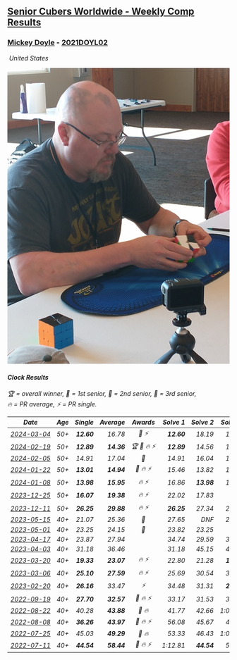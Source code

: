 <style>table {white-space: nowrap;}</style>
<link rel="stylesheet" type="text/css" href="/scw-comp/css/flags.css" />

## [Senior Cubers Worldwide - Weekly Comp Results](/scw-comp/results/)
### [Mickey Doyle](README.md) - [2021DOYL02](https://www.worldcubeassociation.org/persons/2021DOYL02?event=clock)

<i class="flag flag-US" />&nbsp;United States

![Mickey Doyle](1644595509.jpg)

#### Clock Results

<span style="white-space: nowrap;">🏆 = overall winner</span>, <span style="white-space: nowrap;">🥇 = 1st senior</span>, <span style="white-space: nowrap;">🥈 = 2nd senior</span>, <span style="white-space: nowrap;">🥉 = 3rd senior</span>, <span style="white-space: nowrap;">🔥 = PR average</span>, <span style="white-space: nowrap;">⚡ = PR single</span>.

| Date | Age | Single | Average | Awards | Solve 1 | Solve 2 | Solve 3 | Solve 4 | Solve 5 | Video |
| :--: | :--: | --: | --: | :--: | --: | --: | --: | --: | --: | :-- |
| [2024-03-04](../../results/2024-03-04/clock.md) | 50+ | **12.60** | 16.78 | 🥈 ⚡ | **12.60** | 18.19 | 17.58 | 14.58 | 20.50 | [Desktop](https://www.facebook.com/events/424128753424901/permalink/431387676032342) / [Mobile](https://m.facebook.com/events/424128753424901?view=permalink&id=431387676032342) |
| [2024-02-19](../../results/2024-02-19/clock.md) | 50+ | **12.89** | **14.36** | 🏆 🥇 🔥 ⚡ | **12.89** | 14.56 | 17.21 | 13.47 | 15.04 | [Desktop](https://www.facebook.com/events/754314473328390/permalink/761201609306343) / [Mobile](https://m.facebook.com/events/754314473328390?view=permalink&id=761201609306343) |
| [2024-02-05](../../results/2024-02-05/clock.md) | 50+ | 14.91 | 17.04 | 🥉 | 14.91 | 16.04 | 16.36 | 18.73 | 26.74 | [Desktop](https://www.facebook.com/events/224940820608552/permalink/232325466536754) / [Mobile](https://m.facebook.com/events/224940820608552?view=permalink&id=232325466536754) |
| [2024-01-22](../../results/2024-01-22/clock.md) | 50+ | **13.01** | **14.94** | 🥉 🔥 ⚡ | 15.46 | 13.82 | 17.74 | 15.55 | **13.01** | [Desktop](https://www.facebook.com/events/919142036315696/permalink/927422558820977) / [Mobile](https://m.facebook.com/events/919142036315696?view=permalink&id=927422558820977) |
| [2024-01-08](../../results/2024-01-08/clock.md) | 50+ | **13.98** | **15.95** | 🔥 ⚡ | 16.86 | **13.98** | 15.38 | 15.60 | 17.71 | [Desktop](https://www.facebook.com/events/400079779140864/permalink/407742541707921) / [Mobile](https://m.facebook.com/events/400079779140864?view=permalink&id=407742541707921) |
| [2023-12-25](../../results/2023-12-25/clock.md) | 50+ | **16.07** | **19.38** | 🔥 ⚡ | 22.02 | 17.83 | DNF | **16.07** | 18.28 | [Desktop](https://www.facebook.com/events/737938394503175/permalink/744109610552720) / [Mobile](https://m.facebook.com/events/737938394503175?view=permalink&id=744109610552720) |
| [2023-12-11](../../results/2023-12-11/clock.md) | 50+ | **26.25** | **29.88** | 🔥 ⚡ | **26.25** | 27.34 | 27.74 | 34.57 | 34.99 | [Desktop](https://www.facebook.com/events/256225627472117/permalink/264976339930379) / [Mobile](https://m.facebook.com/events/256225627472117?view=permalink&id=264976339930379) |
| [2023-05-15](../../results/2023-05-15/clock.md) | 40+ | 21.07 | 25.36 | 🥈 | 27.65 | DNF | 26.95 | 21.48 | 21.07 | [Desktop](https://www.facebook.com/events/128088546941599/permalink/137983409285446) / [Mobile](https://m.facebook.com/events/128088546941599?view=permalink&id=137983409285446) |
| [2023-05-01](../../results/2023-05-01/clock.md) | 40+ | 23.25 | 24.15 | 🥉 | 23.82 | 23.25 | DNF | 24.90 | 23.72 | [Desktop](https://www.facebook.com/events/1407988503335303/permalink/1416121785855308) / [Mobile](https://m.facebook.com/events/1407988503335303?view=permalink&id=1416121785855308) |
| [2023-04-17](../../results/2023-04-17/clock.md) | 40+ | 23.87 | 27.94 |  | 34.74 | 29.59 | 30.02 | 24.22 | 23.87 | [Desktop](https://www.facebook.com/events/238970528738328/permalink/246078478027533) / [Mobile](https://m.facebook.com/events/238970528738328?view=permalink&id=246078478027533) |
| [2023-04-03](../../results/2023-04-03/clock.md) | 40+ | 31.18 | 36.46 |  | 31.18 | 45.15 | 40.16 | 35.20 | 34.01 | [Desktop](https://www.facebook.com/events/610841793891609/permalink/617053816603740) / [Mobile](https://m.facebook.com/events/610841793891609?view=permalink&id=617053816603740) |
| [2023-03-20](../../results/2023-03-20/clock.md) | 40+ | **19.33** | **23.07** | 🔥 ⚡ | 22.80 | 21.28 | **19.33** | 26.49 | 25.14 | [Desktop](https://www.facebook.com/events/171663595723883/permalink/178386851718224) / [Mobile](https://m.facebook.com/events/171663595723883?view=permalink&id=178386851718224) |
| [2023-03-06](../../results/2023-03-06/clock.md) | 40+ | **25.10** | **27.59** | 🔥 ⚡ | 25.69 | 30.54 | 31.07 | 26.53 | **25.10** | [Desktop](https://www.facebook.com/events/520428456921801/permalink/527584282872885) / [Mobile](https://m.facebook.com/events/520428456921801?view=permalink&id=527584282872885) |
| [2023-02-20](../../results/2023-02-20/clock.md) | 40+ | **26.16** | 33.47 | ⚡ | 34.48 | 31.31 | **26.16** | 34.79 | 34.61 | [Desktop](https://www.facebook.com/events/902902514362571/permalink/910603470259142) / [Mobile](https://m.facebook.com/events/902902514362571?view=permalink&id=910603470259142) |
| [2022-09-19](../../results/2022-09-19/clock.md) | 40+ | **27.70** | **32.57** | 🥈 🔥 ⚡ | 33.17 | 31.53 | 37.38 | **27.70** | 33.02 | [Desktop](https://www.facebook.com/events/622543946125717/permalink/629502892096489) / [Mobile](https://m.facebook.com/events/622543946125717?view=permalink&id=629502892096489) |
| [2022-08-22](../../results/2022-08-22/clock.md) | 40+ | 40.28 | **43.88** | 🥉 🔥 | 41.77 | 42.66 | 1:00.00 | 47.21 | 40.28 | [Desktop](https://www.facebook.com/events/476554570981315/permalink/484539256849513) / [Mobile](https://m.facebook.com/events/476554570981315?view=permalink&id=484539256849513) |
| [2022-08-08](../../results/2022-08-08/clock.md) | 40+ | **36.26** | **43.97** | 🥉 🔥 ⚡ | 56.08 | 45.67 | 42.13 | **36.26** | 44.12 | [Desktop](https://www.facebook.com/events/1202320373645710/permalink/1207956783082069) / [Mobile](https://m.facebook.com/events/1202320373645710?view=permalink&id=1207956783082069) |
| [2022-07-25](../../results/2022-07-25/clock.md) | 40+ | 45.03 | **49.29** | 🥇 🔥 | 53.33 | 46.43 | 1:03.86 | 48.11 | 45.03 | [Desktop](https://www.facebook.com/events/587016656266234/permalink/595595248741708) / [Mobile](https://m.facebook.com/events/587016656266234?view=permalink&id=595595248741708) |
| [2022-07-11](../../results/2022-07-11/clock.md) | 40+ | **44.54** | **58.44** | 🥈 🔥 ⚡ | 1:12.81 | **44.54** | 51.27 | DNF | 51.23 | [Desktop](https://www.facebook.com/events/1077792383124606/permalink/1086861688884342) / [Mobile](https://m.facebook.com/events/1077792383124606?view=permalink&id=1086861688884342) |


<!-- Global site tag (gtag.js) - Google Analytics -->
<script async src="https://www.googletagmanager.com/gtag/js?id=UA-86348435-3"></script>
<script>window.dataLayer = window.dataLayer || []; function gtag() {dataLayer.push(arguments);} gtag('js', new Date()); gtag('config', 'UA-86348435-3');</script>

